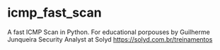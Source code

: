 # icmp_fast_scan
A fast ICMP Scan in Python. For educational porpouses by Guilherme Junqueira Security Analyst at Solyd https://solyd.com.br/treinamentos
